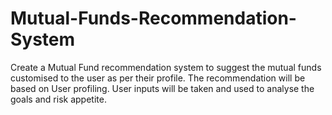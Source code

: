 # Mutual-Funds-Recommendation-System
 Create a Mutual Fund recommendation system to suggest the mutual funds customised to the user as per their profile.
 The recommendation will be based on User profiling. User inputs will be taken and used to analyse the goals and risk appetite.
